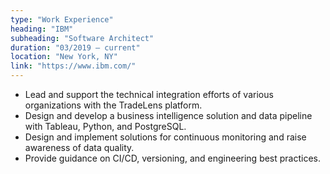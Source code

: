 ```yaml
---
type: "Work Experience"
heading: "IBM"
subheading: "Software Architect"
duration: "03/2019 – current"
location: "New York, NY"
link: "https://www.ibm.com/"
---
```


* Lead and support the technical integration efforts of various organizations with the TradeLens platform.
* Design and develop a business intelligence solution and data pipeline with Tableau, Python, and PostgreSQL.
* Design and implement solutions for continuous monitoring and raise awareness of data quality.
* Provide guidance on CI/CD, versioning, and engineering best practices.